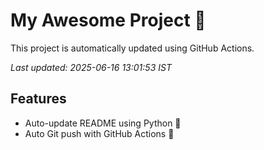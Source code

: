 # My Awesome Project 🚀

This project is automatically updated using GitHub Actions.

_Last updated: 2025-06-16 13:01:53 IST_

## Features
- Auto-update README using Python 🐍
- Auto Git push with GitHub Actions 🤖
